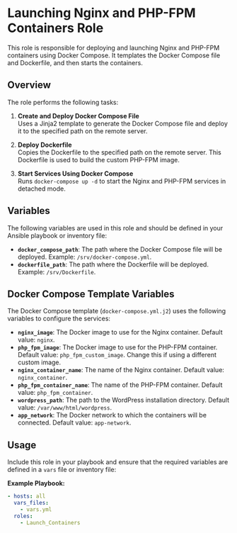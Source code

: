 # Launching Nginx and PHP-FPM Containers Role

This role is responsible for deploying and launching Nginx and PHP-FPM containers using Docker Compose. It templates the Docker Compose file and Dockerfile, and then starts the containers.

## Overview

The role performs the following tasks:

1. **Create and Deploy Docker Compose File**  
   Uses a Jinja2 template to generate the Docker Compose file and deploy it to the specified path on the remote server.

2. **Deploy Dockerfile**  
   Copies the Dockerfile to the specified path on the remote server. This Dockerfile is used to build the custom PHP-FPM image.

3. **Start Services Using Docker Compose**  
   Runs `docker-compose up -d` to start the Nginx and PHP-FPM services in detached mode.

## Variables

The following variables are used in this role and should be defined in your Ansible playbook or inventory file:

- **`docker_compose_path`**: The path where the Docker Compose file will be deployed. Example: `/srv/docker-compose.yml`.
- **`dockerfile_path`**: The path where the Dockerfile will be deployed. Example: `/srv/Dockerfile`.

## Docker Compose Template Variables

The Docker Compose template (`docker-compose.yml.j2`) uses the following variables to configure the services:

- **`nginx_image`**: The Docker image to use for the Nginx container. Default value: `nginx`.
- **`php_fpm_image`**: The Docker image to use for the PHP-FPM container. Default value: `php_fpm_custom_image`. Change this if using a different custom image.
- **`nginx_container_name`**: The name of the Nginx container. Default value: `nginx_container`.
- **`php_fpm_container_name`**: The name of the PHP-FPM container. Default value: `php_fpm_container`.
- **`wordpress_path`**: The path to the WordPress installation directory. Default value: `/var/www/html/wordpress`.
- **`app_network`**: The Docker network to which the containers will be connected. Default value: `app-network`.

## Usage

Include this role in your playbook and ensure that the required variables are defined in a `vars` file or inventory file:

**Example Playbook:**

```yaml
- hosts: all
  vars_files:
    - vars.yml
  roles:
    - Launch_Containers

